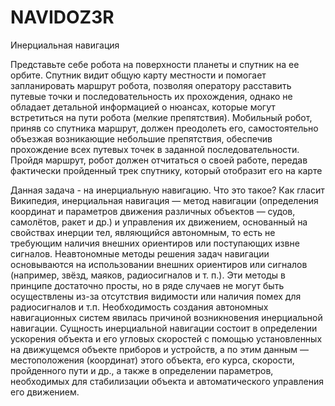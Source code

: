 # NAVIDOZ3R
Инерциальная навигация

Представьте себе робота на поверхности планеты и спутник на ее орбите. Спутник видит общую карту местности и помогает запланировать маршрут робота, позволяя оператору расставить путевые точки и последовательность их прохождения, однако не обладает детальной информацией о нюансах, которые могут встретиться на пути робота (мелкие препятствия).
Мобильный робот, приняв со спутника маршрут, должен преодолеть его, самостоятельно объезжая возникающие небольшие препятствия, обеспечив прохождение всех путевых точек в заданной последовательности.
Пройдя маршрут, робот должен отчитаться о своей работе, передав фактически пройденный трек спутнику, который отобразит его на карте

Данная задача - на инерциальную навигацию. Что это такое? Как гласит Википедия, инерциальная навигация — метод навигации (определения координат и параметров движения различных объектов — судов, самолётов, ракет и др.) и управления их движением, основанный на свойствах инерции тел, являющийся автономным, то есть не требующим наличия внешних ориентиров или поступающих извне сигналов. Неавтономные методы решения задач навигации основываются на использовании внешних ориентиров или сигналов (например, звёзд, маяков, радиосигналов и т. п.). Эти методы в принципе достаточно просты, но в ряде случаев не могут быть осуществлены из-за отсутствия видимости или наличия помех для радиосигналов и т.п. Необходимость создания автономных навигационных систем явилась причиной возникновения инерциальной навигации.
Сущность инерциальной навигации состоит в определении ускорения объекта и его угловых скоростей с помощью установленных на движущемся объекте приборов и устройств, а по этим данным — местоположения (координат) этого объекта, его курса, скорости, пройденного пути и др., а также в определении параметров, необходимых для стабилизации объекта и автоматического управления его движением.
